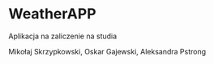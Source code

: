 # WeatherAPP

Aplikacja na zaliczenie na studia

Mikołaj Skrzypkowski, Oskar Gajewski, Aleksandra Pstrong
